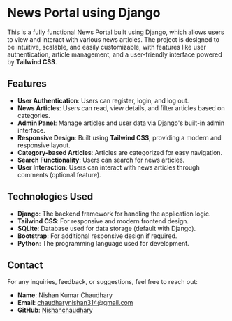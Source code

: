 # News Portal using Django

This is a fully functional News Portal built using Django, which allows users to view and interact with various news articles. The project is designed to be intuitive, scalable, and easily customizable, with features like user authentication, article management, and a user-friendly interface powered by **Tailwind CSS**.

## Features

- **User Authentication**: Users can register, login, and log out.
- **News Articles**: Users can read, view details, and filter articles based on categories.
- **Admin Panel**: Manage articles and user data via Django's built-in admin interface.
- **Responsive Design**: Built using **Tailwind CSS**, providing a modern and responsive layout.
- **Category-based Articles**: Articles are categorized for easy navigation.
- **Search Functionality**: Users can search for news articles.
- **User Interaction**: Users can interact with news articles through comments (optional feature).

## Technologies Used

- **Django**: The backend framework for handling the application logic.
- **Tailwind CSS**: For responsive and modern frontend design.
- **SQLite**: Database used for data storage (default with Django).
- **Bootstrap**: For additional responsive design if required.
- **Python**: The programming language used for development.
  
## Contact

For any inquiries, feedback, or suggestions, feel free to reach out:

- **Name**: Nishan Kumar Chaudhary
- **Email**: chaudharynishan314@gmail.com 
- **GitHub**: [Nishanchaudhary](https://github.com/Nishanchaudhary)
